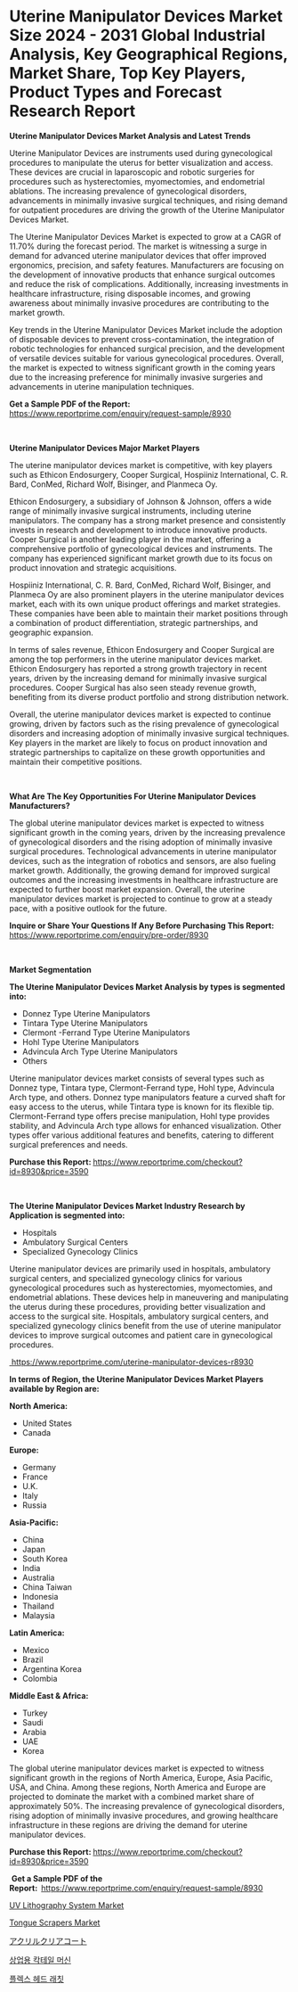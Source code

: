 <p><h1>Uterine Manipulator Devices Market Size 2024 - 2031 Global Industrial Analysis, Key Geographical Regions, Market Share, Top Key Players, Product Types and Forecast Research Report</h1></p><p><strong>Uterine Manipulator Devices Market Analysis and Latest Trends</strong></p>
<p><p>Uterine Manipulator Devices are instruments used during gynecological procedures to manipulate the uterus for better visualization and access. These devices are crucial in laparoscopic and robotic surgeries for procedures such as hysterectomies, myomectomies, and endometrial ablations. The increasing prevalence of gynecological disorders, advancements in minimally invasive surgical techniques, and rising demand for outpatient procedures are driving the growth of the Uterine Manipulator Devices Market.</p><p>The Uterine Manipulator Devices Market is expected to grow at a CAGR of 11.70% during the forecast period. The market is witnessing a surge in demand for advanced uterine manipulator devices that offer improved ergonomics, precision, and safety features. Manufacturers are focusing on the development of innovative products that enhance surgical outcomes and reduce the risk of complications. Additionally, increasing investments in healthcare infrastructure, rising disposable incomes, and growing awareness about minimally invasive procedures are contributing to the market growth.</p><p>Key trends in the Uterine Manipulator Devices Market include the adoption of disposable devices to prevent cross-contamination, the integration of robotic technologies for enhanced surgical precision, and the development of versatile devices suitable for various gynecological procedures. Overall, the market is expected to witness significant growth in the coming years due to the increasing preference for minimally invasive surgeries and advancements in uterine manipulation techniques.</p></p>
<p><strong>Get a Sample PDF of the Report:&nbsp;</strong> <a href="https://www.reportprime.com/enquiry/request-sample/8930">https://www.reportprime.com/enquiry/request-sample/8930</a></p>
<p>&nbsp;</p>
<p><strong>Uterine Manipulator Devices Major Market Players</strong></p>
<p><p>The uterine manipulator devices market is competitive, with key players such as Ethicon Endosurgery, Cooper Surgical, Hospiiniz International, C. R. Bard, ConMed, Richard Wolf, Bisinger, and Planmeca Oy. </p><p>Ethicon Endosurgery, a subsidiary of Johnson & Johnson, offers a wide range of minimally invasive surgical instruments, including uterine manipulators. The company has a strong market presence and consistently invests in research and development to introduce innovative products. Cooper Surgical is another leading player in the market, offering a comprehensive portfolio of gynecological devices and instruments. The company has experienced significant market growth due to its focus on product innovation and strategic acquisitions.</p><p>Hospiiniz International, C. R. Bard, ConMed, Richard Wolf, Bisinger, and Planmeca Oy are also prominent players in the uterine manipulator devices market, each with its own unique product offerings and market strategies. These companies have been able to maintain their market positions through a combination of product differentiation, strategic partnerships, and geographic expansion.</p><p>In terms of sales revenue, Ethicon Endosurgery and Cooper Surgical are among the top performers in the uterine manipulator devices market. Ethicon Endosurgery has reported a strong growth trajectory in recent years, driven by the increasing demand for minimally invasive surgical procedures. Cooper Surgical has also seen steady revenue growth, benefiting from its diverse product portfolio and strong distribution network.</p><p>Overall, the uterine manipulator devices market is expected to continue growing, driven by factors such as the rising prevalence of gynecological disorders and increasing adoption of minimally invasive surgical techniques. Key players in the market are likely to focus on product innovation and strategic partnerships to capitalize on these growth opportunities and maintain their competitive positions.</p></p>
<p>&nbsp;</p>
<p><strong>What Are The Key Opportunities For Uterine Manipulator Devices Manufacturers?</strong></p>
<p><p>The global uterine manipulator devices market is expected to witness significant growth in the coming years, driven by the increasing prevalence of gynecological disorders and the rising adoption of minimally invasive surgical procedures. Technological advancements in uterine manipulator devices, such as the integration of robotics and sensors, are also fueling market growth. Additionally, the growing demand for improved surgical outcomes and the increasing investments in healthcare infrastructure are expected to further boost market expansion. Overall, the uterine manipulator devices market is projected to continue to grow at a steady pace, with a positive outlook for the future.</p></p>
<p><strong>Inquire or Share Your Questions If Any Before Purchasing This Report:</strong> <a href="https://www.reportprime.com/enquiry/pre-order/8930">https://www.reportprime.com/enquiry/pre-order/8930</a></p>
<p>&nbsp;</p>
<p><strong>Market Segmentation</strong></p>
<p><strong>The Uterine Manipulator Devices Market Analysis by types is segmented into:</strong></p>
<p><ul><li>Donnez Type Uterine Manipulators</li><li>Tintara Type Uterine Manipulators</li><li>Clermont -Ferrand Type Uterine Manipulators</li><li>Hohl Type Uterine Manipulators</li><li>Advincula Arch Type Uterine Manipulators</li><li>Others</li></ul></p>
<p><p>Uterine manipulator devices market consists of several types such as Donnez type, Tintara type, Clermont-Ferrand type, Hohl type, Advincula Arch type, and others. Donnez type manipulators feature a curved shaft for easy access to the uterus, while Tintara type is known for its flexible tip. Clermont-Ferrand type offers precise manipulation, Hohl type provides stability, and Advincula Arch type allows for enhanced visualization. Other types offer various additional features and benefits, catering to different surgical preferences and needs.</p></p>
<p><strong>Purchase this Report:&nbsp;</strong><a href="https://www.reportprime.com/checkout?id=8930&price=3590">https://www.reportprime.com/checkout?id=8930&price=3590</a></p>
<p>&nbsp;</p>
<p><strong>The Uterine Manipulator Devices Market Industry Research by Application is segmented into:</strong></p>
<p><ul><li>Hospitals</li><li>Ambulatory Surgical Centers</li><li>Specialized Gynecology Clinics</li></ul></p>
<p><p>Uterine manipulator devices are primarily used in hospitals, ambulatory surgical centers, and specialized gynecology clinics for various gynecological procedures such as hysterectomies, myomectomies, and endometrial ablations. These devices help in maneuvering and manipulating the uterus during these procedures, providing better visualization and access to the surgical site. Hospitals, ambulatory surgical centers, and specialized gynecology clinics benefit from the use of uterine manipulator devices to improve surgical outcomes and patient care in gynecological procedures.</p></p>
<p><a href="https://www.reportprime.com/uterine-manipulator-devices-r8930">&nbsp;https://www.reportprime.com/uterine-manipulator-devices-r8930</a></p>
<p><strong>In terms of Region, the Uterine Manipulator Devices Market Players available by Region are:</strong></p>
<p>
    <p> <strong> North America: </strong>
        <ul>
            <li>United States</li>
            <li>Canada</li>
        </ul>
        </p> 
    <p> <strong> Europe: </strong>
        <ul>
            <li>Germany</li>
            <li>France</li>
            <li>U.K.</li>
            <li>Italy</li>
            <li>Russia</li>
        </ul>
        </p> 
    <p> <strong> Asia-Pacific: </strong>
        <ul>
            <li>China</li>
            <li>Japan</li>
            <li>South Korea</li>
            <li>India</li>
            <li>Australia</li>
            <li>China Taiwan</li>
            <li>Indonesia</li>
            <li>Thailand</li>
            <li>Malaysia</li>
        </ul>
        </p> 
    <p> <strong> Latin America: </strong>
        <ul>
            <li>Mexico</li>
            <li>Brazil</li>
            <li>Argentina Korea</li>
            <li>Colombia</li>
        </ul>
        </p> 
    <p> <strong> Middle East & Africa: </strong>
        <ul>
            <li>Turkey</li>
            <li>Saudi</li>
            <li>Arabia</li>
            <li>UAE</li>
            <li>Korea</li>
        </ul>
    </p>
    </p>
<p><p>The global uterine manipulator devices market is expected to witness significant growth in the regions of North America, Europe, Asia Pacific, USA, and China. Among these regions, North America and Europe are projected to dominate the market with a combined market share of approximately 50%. The increasing prevalence of gynecological disorders, rising adoption of minimally invasive procedures, and growing healthcare infrastructure in these regions are driving the demand for uterine manipulator devices.</p></p>
<p><strong>Purchase this Report: </strong><a href="https://www.reportprime.com/checkout?id=8930&price=3590">https://www.reportprime.com/checkout?id=8930&price=3590</a></p>
<p>&nbsp;<strong>Get a Sample PDF of the Report:&nbsp;&nbsp;</strong><a href="https://www.reportprime.com/enquiry/request-sample/8930">https://www.reportprime.com/enquiry/request-sample/8930</a></p>
<p><strong></strong></p>
<p><p><a href="https://medium.com/@alanpeterson1911/uv-lithography-system-market-outlook-complete-industry-analysis-2024-to-2031-1e5f5365ca1f">UV Lithography System Market</a></p><p><a href="https://medium.com/@crystalwastonh89/insights-into-the-tongue-scrapers-market-market-players-market-size-geographical-regions-and-6f79d5076a37">Tongue Scrapers Market</a></p><p><a href="https://medium.com/@adelinestar2023/%E3%82%A2%E3%82%AF%E3%83%AA%E3%83%AB%E3%82%AF%E3%83%AA%E3%82%A2%E3%82%B3%E3%83%BC%E3%83%88%E7%94%A3%E6%A5%AD%E5%88%86%E6%9E%90%E3%83%AC%E3%83%9D%E3%83%BC%E3%83%88-%E5%B8%82%E5%A0%B4%E8%A6%8F%E6%A8%A1%E3%81%AFcagr-14-6-%E3%81%A7%E6%88%90%E9%95%B7%E3%81%97-2024%E5%B9%B4%E3%81%8B%E3%82%892031%E5%B9%B4%E3%81%BE%E3%81%A7%E3%81%AE%E6%9C%9F%E9%96%93%E3%81%AE%E3%82%A2%E3%83%97%E3%83%AA%E3%82%B1%E3%83%BC%E3%82%B7%E3%83%A7%E3%83%B3-%E3%82%BF%E3%82%A4%E3%83%97-%E5%9C%B0%E5%9F%9F%E5%88%A5%E3%81%AE%E4%BA%88%E6%B8%AC%E3%81%8C%E3%81%95%E3%82%8C%E3%81%A6%E3%81%84%E3%81%BE%E3%81%99-9f92c3d26bc0">アクリルクリアコート</a></p><p><a href="https://medium.com/@jeremysnyder277/%EA%B8%80%EB%A1%9C%EB%B2%8C-%EC%83%81%EC%97%85%EC%9A%A9-%EC%B9%B5%ED%85%8C%EC%9D%BC-%EB%A8%B8%EC%8B%A0-%EC%8B%9C%EC%9E%A5%EC%9D%98-%ED%8F%AC%EA%B4%84%EC%A0%81-%EB%B6%84%EC%84%9D-%EC%84%B1%EC%9E%A5-%ED%8A%B8%EB%A0%8C%EB%93%9C-%EB%B0%8F-%EC%8B%9C%EC%9E%A5-%EC%98%88%EC%B8%A1-2024-2031-f2cb8621e2c5">상업용 칵테일 머신</a></p><p><a href="https://medium.com/@pepo3k/%EA%B8%80%EB%A1%9C%EB%B2%8C-%ED%94%8C%EB%A0%89%EC%8A%A4-%ED%97%A4%EB%93%9C-%EB%9D%BC%EC%B3%A3-%EC%8B%9C%EC%9E%A5-%EC%A0%90%EC%9C%A0%EC%9C%A8-%EB%B0%8F-%EC%84%B1%EC%9E%A5-%EA%B8%B0%ED%9A%8C-%EB%B0%8F-%EC%8B%9C%EC%9E%A5-%EA%B7%9C%EB%AA%A8%EB%8A%94-2024%EB%85%84%EB%B6%80%ED%84%B0-2031%EB%85%84%EA%B9%8C%EC%A7%80-%EC%97%B0%ED%8F%89%EA%B7%A0-%EC%84%B1%EC%9E%A5%EB%A5%A0%EC%9D%B4-11-8-%EB%A1%9C-%EC%A6%9D%EA%B0%80%ED%95%98%EA%B3%A0-%EC%9E%88%EC%8A%B5%EB%8B%88%EB%8B%A4-ebb187e0419a">플렉스 헤드 래칫</a></p></p>